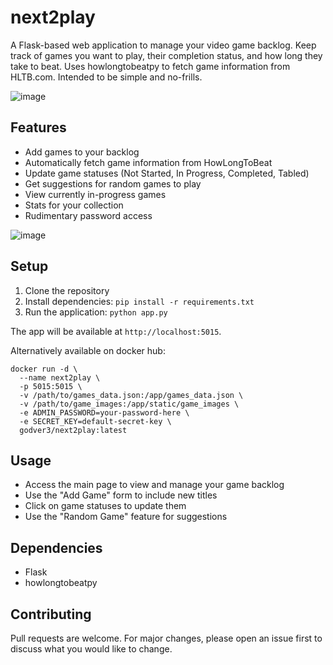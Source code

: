 # next2play

A Flask-based web application to manage your video game backlog. Keep track of games you want to play, their completion status, and how long they take to beat. Uses howlongtobeatpy to fetch game information from HLTB.com. Intended to be simple and no-frills.

![image](https://github.com/user-attachments/assets/e4a2253f-bae8-4f22-bdb9-06eb67c0dd95)


## Features

- Add games to your backlog
- Automatically fetch game information from HowLongToBeat
- Update game statuses (Not Started, In Progress, Completed, Tabled)
- Get suggestions for random games to play
- View currently in-progress games
- Stats for your collection
- Rudimentary password access

![image](https://github.com/user-attachments/assets/96cf0717-70d1-4538-9c03-d3b773858e32)

## Setup

1. Clone the repository
2. Install dependencies: `pip install -r requirements.txt`
3. Run the application: `python app.py`

The app will be available at `http://localhost:5015`.

Alternatively available on docker hub:

```
docker run -d \
  --name next2play \
  -p 5015:5015 \
  -v /path/to/games_data.json:/app/games_data.json \
  -v /path/to/game_images:/app/static/game_images \
  -e ADMIN_PASSWORD=your-password-here \
  -e SECRET_KEY=default-secret-key \
  godver3/next2play:latest
```

## Usage

- Access the main page to view and manage your game backlog
- Use the "Add Game" form to include new titles
- Click on game statuses to update them
- Use the "Random Game" feature for suggestions

## Dependencies

- Flask
- howlongtobeatpy

## Contributing

Pull requests are welcome. For major changes, please open an issue first to discuss what you would like to change.
